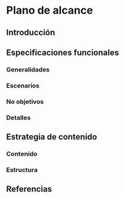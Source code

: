 # Plano de alcance

## Introducción

## Especificaciones funcionales

### Generalidades

### Escenarios

### No objetivos

### Detalles

## Estrategia de contenido

### Contenido

### Estructura

## Referencias
